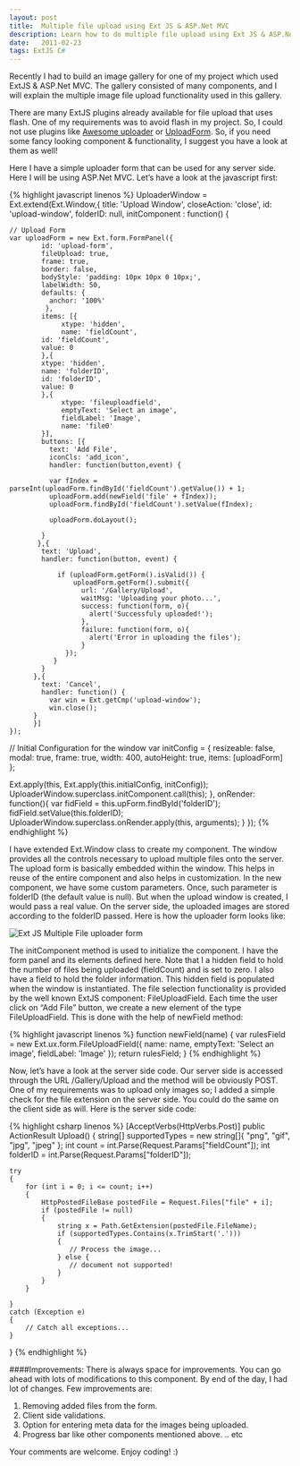 ```yaml
---
layout: post
title:  Multiple file upload using Ext JS & ASP.Net MVC
description: Learn how to do multiple file upload using Ext JS & ASP.Net MVC
date:   2011-02-23
tags: ExtJS C#
---
```

Recently I had to build an image gallery for one of my project which used ExtJS & ASP.Net MVC. The gallery consisted of many components, and I will explain the multiple image file upload functionality used in this gallery.

There are many ExtJS plugins already available for file upload that uses flash. One of my requirements was to avoid flash in my project. So, I could not use plugins like [Awesome uploader](http://jsjoy.com/blog/ext-js-extension-awesome-uploader) or [UploadForm](http://www.aariadne.com/uploadform/). So, if you need some fancy looking component & functionality, I suggest you have a look at them as well!

Here I have a simple uploader form that can be used for any server side. Here I will be using ASP.Net MVC. Let’s have a look at the javascript first:

{% highlight javascript linenos %}
UploaderWindow =  Ext.extend(Ext.Window,{
  title: 'Upload Window',
  closeAction: 'close',
  id: 'upload-window',
  folderID: null,
  initComponent : function() {

    // Upload Form
    var uploadForm = new Ext.form.FormPanel({
            id: 'upload-form',
            fileUpload: true,
            frame: true,  
            border: false,
            bodyStyle: 'padding: 10px 10px 0 10px;',
            labelWidth: 50,
            defaults: {
              anchor: '100%'
             },
            items: [{
                 xtype: 'hidden',
                 name: 'fieldCount',
            id: 'fieldCount',
            value: 0
            },{
            xtype: 'hidden',
            name: 'folderID',
            id: 'folderID',
            value: 0
            },{
                 xtype: 'fileuploadfield',
                 emptyText: 'Select an image',
                 fieldLabel: 'Image',
                 name: 'file0'
            }],
            buttons: [{
              text: 'Add File',
              iconCls: 'add_icon',
              handler: function(button,event) {

              var fIndex = parseInt(uploadForm.findById('fieldCount').getValue()) + 1;
              uploadForm.add(newField('file' + fIndex));
              uploadForm.findById('fieldCount').setValue(fIndex);

              uploadForm.doLayout();

            }
           },{
            text: 'Upload',
            handler: function(button, event) {

                if (uploadForm.getForm().isValid()) {
                    uploadForm.getForm().submit({
                      url: '/Gallery/Upload',
                      waitMsg: 'Uploading your photo...',
                      success: function(form, o){
                        alert('Successfuly uploaded!');
                      },
                      failure: function(form, o){
                        alert('Error in uploading the files');
                      }
                  });
               }
            }
          },{
            text: 'Cancel',
            handler: function() {
              var win = Ext.getCmp('upload-window');
              win.close();
          }
          }]
    });

// Initial Configuration for the window
var initConfig = {
  resizeable: false,
  modal: true,
  frame: true,
  width: 400,
  autoHeight: true,
  items: [uploadForm]
};

Ext.apply(this, Ext.apply(this.initialConfig, initConfig));
  UploaderWindow.superclass.initComponent.call(this);
  },
  onRender: function(){
    var fidField = this.upForm.findById('folderID');
    fidField.setValue(this.folderID);
    UploaderWindow.superclass.onRender.apply(this, arguments);
  }
});
{% endhighlight %}

I have extended Ext.Window class to create my component. The window provides all the controls necessary to upload multiple files onto the server. The upload form is basically embedded within the window. This helps in reuse of the entire component and also helps in customization. In the new component, we have some custom parameters. Once, such parameter is folderID (the default value is null). But when the upload window is created, I would pass a real value. On the server side, the uploaded images are stored according to the folderID passed.
Here is how the uploader form looks like:

<img class="img-responsive image-center thumbnail" src="{{site.url}}/img/extjs/multifileuploader.png" alt="Ext JS Multiple File uploader form" />

The initComponent method is used to initialize the component. I have the form panel and its elements defined here. Note that I a hidden field to hold the number of files being uploaded (fieldCount) and is set to zero. I also have a field to hold the folder information. This hidden field is populated when the window is instantiated. The file selection functionality is provided by the well known ExtJS component: FileUploadField. Each time the user click on “Add File” button, we create a new element of the type FileUploadField. This is done with the help of newField method:

{% highlight javascript linenos %}
function newField(name) {
    var rulesField = new Ext.ux.form.FileUploadField({
        name: name,
        emptyText: 'Select an image',
        fieldLabel: 'Image'
    });
    return rulesField;
}
{% endhighlight %}

Now, let’s have a look at the server side code. Our server side is accessed through the URL /Gallery/Upload and the method will be obviously POST. One of my requirements was to upload only images so; I added a simple check for the file extension on the server side. You could do the same on the client side as will. Here is the server side code:

{% highlight csharp linenos %}
[AcceptVerbs(HttpVerbs.Post)]
public ActionResult Upload()
{
    string[] supportedTypes = new string[]{ "png", "gif", "jpg", "jpeg" };
    int count = int.Parse(Request.Params["fieldCount"]);
    int folderID = int.Parse(Request.Params["folderID"]);

    try
    {
        for (int i = 0; i <= count; i++)
        {
            HttpPostedFileBase postedFile = Request.Files["file" + i];
            if (postedFile != null)
            {
                string x = Path.GetExtension(postedFile.FileName);
                if (supportedTypes.Contains(x.TrimStart('.')))
                {
                   // Process the image...
                } else {
                   // document not supported!
                }
            }
        }

    }
    catch (Exception e)
    {
        // Catch all exceptions...
    }
}
{% endhighlight %}

####Improvements:
There is always space for improvements. You can go ahead with lots of modifications to this component. By end of the day, I had lot of changes. Few improvements are:

1. Removing added files from the form.
2. Client side validations.
3. Option for entering meta data for the images being uploaded.
4. Progress bar like other components mentioned above. .. etc

Your comments are welcome. Enjoy coding! :)
